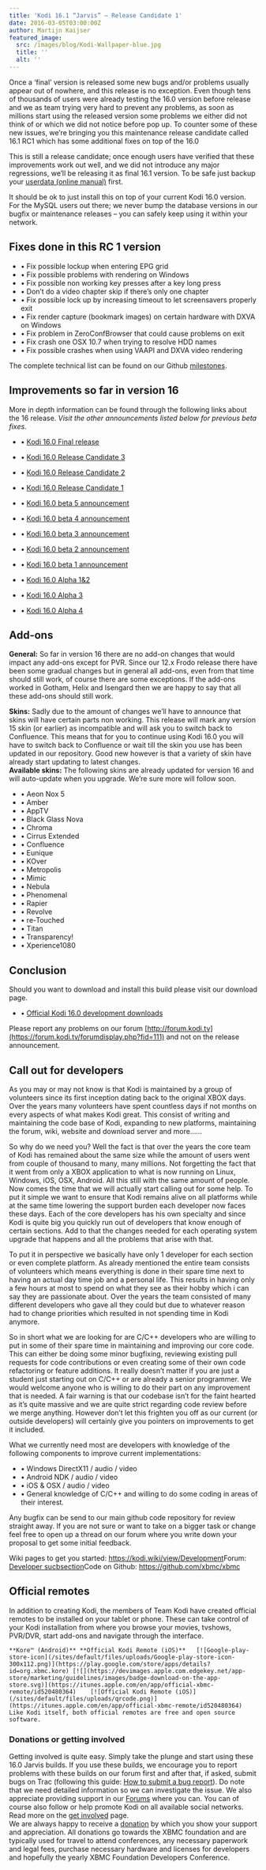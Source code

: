 ```yaml
---
title: 'Kodi 16.1 “Jarvis” – Release Candidate 1'
date: 2016-03-05T03:00:00Z
author: Martijn Kaijser
featured_image:
  src: /images/blog/Kodi-Wallpaper-blue.jpg
  title: ''
  alt: ''
---
```

Once a ‘final’ version is released some new bugs and/or problems usually appear out of nowhere, and this release is no exception. Even though tens of thousands of users were already testing the 16.0 version before release and we as team trying very hard to prevent any problems, as soon as millions start using the released version some problems we either did not think of or which we did not notice before pop up. To counter some of these new issues, we’re bringing you this maintenance release candidate called 16.1 RC1 which has some additional fixes on top of the 16.0

 This is still a release candidate; once enough users have verified that these improvements work out well, and we did not introduce any major regressions, we’ll be releasing it as final 16.1 version. To be safe just backup your [userdata (online manual)](https://kodi.wiki/view/Userdata) first.

 It should be ok to just install this on top of your current Kodi 16.0 version. For the MySQL users out there; we never bump the database versions in our bugfix or maintenance releases – you can safely keep using it within your network.

 Fixes done in this RC 1 version
-------------------------------

 
 * • Fix possible lockup when entering EPG grid
 * • Fix possible problems with rendering on Windows
 * • Fix possible non working key presses after a key long press
 * • Don’t do a video chapter skip if there’s only one chapter
 * • Fix possible lock up by increasing timeout to let screensavers properly exit
 * • Fix render capture (bookmark images) on certain hardware with DXVA on Windows
 * • Fix problem in ZeroConfBrowser that could cause problems on exit
 * • Fix crash one OSX 10.7 when trying to resolve HDD names
 * • Fix possible crashes when using VAAPI and DXVA video rendering
 
 The complete technical list can be found on our Github [milestones](https://github.com/xbmc/xbmc/milestones?direction=desc&sort=due_date&state=closed).

 Improvements so far in version 16
---------------------------------

 More in depth information can be found through the following links about the 16 release. *Visit the other announcements listed below for previous beta fixes.*

 
 * • [Kodi 16.0 Final release](/article/kodi-160-jarvis-mark-xvi)
 * • [Kodi 16.0 Release Candidate 3](/article/kodi-160-jarvis-release-candidate-3)
 * • [Kodi 16.0 Release Candidate 2](/article/kodi-160-jarvis-release-candidate-2)
 * • [Kodi 16.0 Release Candidate 1](/article/kodi-160-jarvis-release-candidate-1)
 * • [Kodi 16.0 beta 5 announcement](/article/kodi-160-beta-5--last-jarvis-beta)
 * • [Kodi 16.0 beta 4 announcement](/article/kodi-160-beta-4--jarvis-getting-ready-4)
 * • [Kodi 16.0 beta 3 announcement](/article/kodi-160-beta-3--jarvis-getting-ready-3)
 * • [Kodi 16.0 beta 2 announcement](/article/kodi-160-beta-2--jarvis-getting-ready-2)
 * • [Kodi 16.0 beta 1 announcement](/article/kodi-160-beta-1-jarvis-getting-ready)
 
 
 * • [Kodi 16.0 Alpha 1&2](/article/kodi-160-alpha-1-2-jarvis-your-service)
 * • [Kodi 16.0 Alpha 3](/article/kodi-16-alpha-3)
 * • [Kodi 16.0 Alpha 4](/article/kodi-160-alpha-4-jarvis-nearing-completion)
 
 Add-ons
-------

 **General:** So far in version 16 there are no add-on changes that would impact any add-ons except for PVR. Since our 12.x Frodo release there have been some gradual changes but in general all add-ons, even from that time should still work, of course there are some exceptions. If the add-ons worked in Gotham, Helix and Isengard then we are happy to say that all these add-ons should still work.

 **Skins:** Sadly due to the amount of changes we’ll have to announce that skins will have certain parts non working. This release will mark any version 15 skin (or earlier) as incompatible and will ask you to switch back to Confluence. This means that for you to continue using Kodi 16.0 you will have to switch back to Confluence or wait till the skin you use has been updated in our repository. Good new however is that a variety of skin have already start updating to latest changes.  
**Available skins:** The following skins are already updated for version 16 and will auto-update when you upgrade. We’re sure more will follow soon.

 
 * • Aeon Nox 5
 * • Amber
 * • AppTV
 * • Black Glass Nova
 * • Chroma
 * • Cirrus Extended
 * • Confluence
 * • Eunique
 * • KOver
 * • Metropolis
 * • Mimic
 * • Nebula
 * • Phenomenal
 * • Rapier
 * • Revolve
 * • re-Touched
 * • Titan
 * • Transparency!
 * • Xperience1080
 
 Conclusion
----------

 Should you want to download and install this build please visit our download page.

 
 * • [Official Kodi 16.0 development downloads](/download)
 
 Please report any problems on our forum [http://forum.kodi.tv](https://forum.kodi.tv/forumdisplay.php?fid=111) and not on the release announcement.

 Call out for developers
-----------------------

 As you may or may not know is that Kodi is maintained by a group of volunteers since its first inception dating back to the original XBOX days. Over the years many volunteers have spent countless days if not months on every aspects of what makes Kodi great. This consist of writing and maintaining the code base of Kodi, expanding to new platforms, maintaining the forum, wiki, website and download server and more……

 So why do we need you? Well the fact is that over the years the core team of Kodi has remained about the same size while the amount of users went from couple of thousand to many, many millions. Not forgetting the fact that it went from only a XBOX application to what is now running on Linux, Windows, iOS, OSX, Android. All this still with the same amount of people. Now comes the time that we will actually start calling out for some help. To put it simple we want to ensure that Kodi remains alive on all platforms while at the same time lowering the support burden each developer now faces these days. Each of the core developers has his own specialty and since Kodi is quite big you quickly run out of developers that know enough of certain sections. Add to that the changes needed for each operating system upgrade that happens and all the problems that arise with that.

 To put it in perspective we basically have only 1 developer for each section or even complete platform. As already mentioned the entire team consists of volunteers which means everything is done in their spare time next to having an actual day time job and a personal life. This results in having only a few hours at most to spend on what they see as their hobby which i can say they are passionate about. Over the years the team consisted of many different developers who gave all they could but due to whatever reason had to change priorities which resulted in not spending time in Kodi anymore.

 So in short what we are looking for are C/C++ developers who are willing to put in some of their spare time in maintaining and improving our core code. This can either be doing some minor bugfixing, reviewing existing pull requests for code contributions or even creating some of their own code refactoring or feature additions. It really doesn’t matter if you are just a student just starting out on C/C++ or are already a senior programmer. We would welcome anyone who is willing to do their part on any improvement that is needed. A fair warning is that our codebase isn’t for the faint hearted as it’s quite massive and we are quite strict regarding code review before we merge anything. However don’t let this frighten you off as our current (or outside developers) will certainly give you pointers on improvements to get it included.

 What we currently need most are developers with knowledge of the following components to improve current implementations:

 
 * • Windows DirectX11 / audio / video
 * • Android NDK / audio / video
 * • iOS & OSX / audio / video
 * • General knowledge of C/C++ and willing to do some coding in areas of their interest.
 
 Any bugfix can be send to our main github code repository for review straight away. If you are not sure or want to take on a bigger task or change feel free to open up a thread on our forum where you write down your proposal to get some initial feedback.

 Wiki pages to get you started: <https://kodi.wiki/view/Development>Forum: [Developer sucbsection](https://forum.kodi.tv/forumdisplay.php?fid=93)Code on Github: <https://github.com/xbmc/xbmc>

 Official remotes
----------------

 In addition to creating Kodi, the members of Team Kodi have created official remotes to be installed on your tablet or phone. These can take control of your Kodi installation from where you browse your movies, tvshows, PVR/DVR, start add-ons and navigate through the interface.

    **Kore™ (Android)** **Official Kodi Remote (iOS)**   [![Google-play-store-icon](/sites/default/files/uploads/Google-play-store-icon-300x112.png)](https://play.google.com/store/apps/details?id=org.xbmc.kore) [![](https://devimages.apple.com.edgekey.net/app-store/marketing/guidelines/images/badge-download-on-the-app-store.svg)](https://itunes.apple.com/en/app/official-xbmc-remote/id520480364)    [![Official Kodi Remote (iOS)](/sites/default/files/uploads/qrcode.png)](https://itunes.apple.com/en/app/official-xbmc-remote/id520480364)    Like Kodi itself, both official remotes are free and open source software.

 ### Donations or getting involved

 Getting involved is quite easy. Simply take the plunge and start using these 16.0 Jarvis builds. If you use these builds, we encourage you to report problems with these builds on our forum first and after that, if asked, submit bugs on Trac (following this guide: [How to submit a bug report](https://kodi.wiki/view/HOW-TO:Submit_a_bug_report)). Do note that we need detailed information so we can investigate the issue. We also appreciate providing support in our [Forums](https://forum.kodi.tv/ "Kodi Forums") where you can. You can of course also follow or help promote Kodi on all available social networks. Read more on the [get involved](/get-involved) page.  
 We are always happy to receive a [donation](/contribute/donate "Donate") by which you show your support and appreciation. All donations go towards the XBMC foundation and are typically used for travel to attend conferences, any necessary paperwork and legal fees, purchase necessary hardware and licenses for developers and hopefully the yearly XBMC Foundation Developers Conference.

  

 